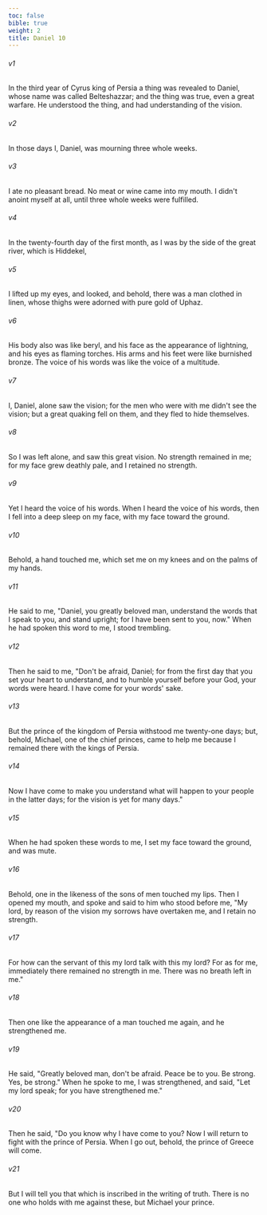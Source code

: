 ```yaml
---
toc: false
bible: true
weight: 2
title: Daniel 10
---
```




###### v1 
In the third year of Cyrus king of Persia a thing was revealed to Daniel, whose name was called Belteshazzar; and the thing was true, even a great warfare. He understood the thing, and had understanding of the vision. 

###### v2 
In those days I, Daniel, was mourning three whole weeks. 

###### v3 
I ate no pleasant bread. No meat or wine came into my mouth. I didn't anoint myself at all, until three whole weeks were fulfilled. 

###### v4 
In the twenty-fourth day of the first month, as I was by the side of the great river, which is Hiddekel, 

###### v5 
I lifted up my eyes, and looked, and behold, there was a man clothed in linen, whose thighs were adorned with pure gold of Uphaz. 

###### v6 
His body also was like beryl, and his face as the appearance of lightning, and his eyes as flaming torches. His arms and his feet were like burnished bronze. The voice of his words was like the voice of a multitude. 

###### v7 
I, Daniel, alone saw the vision; for the men who were with me didn't see the vision; but a great quaking fell on them, and they fled to hide themselves. 

###### v8 
So I was left alone, and saw this great vision. No strength remained in me; for my face grew deathly pale, and I retained no strength. 

###### v9 
Yet I heard the voice of his words. When I heard the voice of his words, then I fell into a deep sleep on my face, with my face toward the ground. 

###### v10 
Behold, a hand touched me, which set me on my knees and on the palms of my hands. 

###### v11 
He said to me, "Daniel, you greatly beloved man, understand the words that I speak to you, and stand upright; for I have been sent to you, now." When he had spoken this word to me, I stood trembling. 

###### v12 
Then he said to me, "Don't be afraid, Daniel; for from the first day that you set your heart to understand, and to humble yourself before your God, your words were heard. I have come for your words' sake. 

###### v13 
But the prince of the kingdom of Persia withstood me twenty-one days; but, behold, Michael, one of the chief princes, came to help me because I remained there with the kings of Persia. 

###### v14 
Now I have come to make you understand what will happen to your people in the latter days; for the vision is yet for many days." 

###### v15 
When he had spoken these words to me, I set my face toward the ground, and was mute. 

###### v16 
Behold, one in the likeness of the sons of men touched my lips. Then I opened my mouth, and spoke and said to him who stood before me, "My lord, by reason of the vision my sorrows have overtaken me, and I retain no strength. 

###### v17 
For how can the servant of this my lord talk with this my lord? For as for me, immediately there remained no strength in me. There was no breath left in me." 

###### v18 
Then one like the appearance of a man touched me again, and he strengthened me. 

###### v19 
He said, "Greatly beloved man, don't be afraid. Peace be to you. Be strong. Yes, be strong." When he spoke to me, I was strengthened, and said, "Let my lord speak; for you have strengthened me." 

###### v20 
Then he said, "Do you know why I have come to you? Now I will return to fight with the prince of Persia. When I go out, behold, the prince of Greece will come. 

###### v21 
But I will tell you that which is inscribed in the writing of truth. There is no one who holds with me against these, but Michael your prince.
